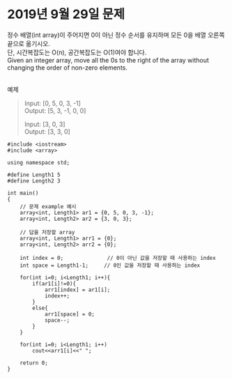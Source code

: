 # 2019년 9월 29일 문제
정수 배열(int array)이 주어지면 0이 아닌 정수 순서를 유지하며 모든 0을 배열 오른쪽 끝으로 옮기시오.<br>단, 시간복잡도는 O(n), 공간복잡도는 O(1)여야 합니다.<br>
Given an integer array, move all the 0s to the right of the array without changing the order of non-zero elements.<br><br>

예제
> Input: [0, 5, 0, 3, -1]<br>
> Output: [5, 3, -1, 0, 0]
> 
> Input: [3, 0, 3]<br>
> Output: [3, 3, 0]
```
#include <iostream>
#include <array>

using namespace std;

#define Length1 5
#define Length2 3

int main()
{
    // 문제 example 예시
    array<int, Length1> ar1 = {0, 5, 0, 3, -1};
    array<int, Length2> ar2 = {3, 0, 3};
    
    // 답을 저장할 array
    array<int, Length1> arr1 = {0};
    array<int, Length2> arr2 = {0};
    
    int index = 0;              // 0이 아닌 값을 저장할 때 사용하는 index
    int space = Length1-1;     // 0인 값을 저장할 때 사용하는 index
    
    for(int i=0; i<Length1; i++){
        if(ar1[i]!=0){
            arr1[index] = ar1[i];
            index++;
        }
        else{
            arr1[space] = 0;
            space--;
        }
    }
    
    for(int i=0; i<Length1; i++)
        cout<<arr1[i]<<" ";
    
    return 0;
}
```
